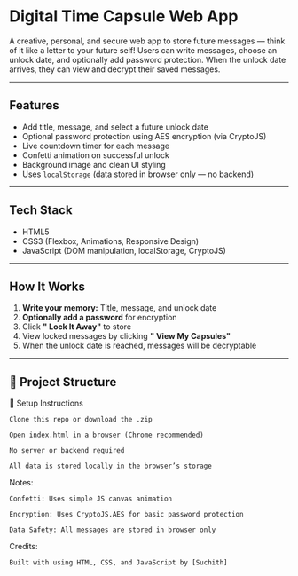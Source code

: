 #  Digital Time Capsule Web App

A creative, personal, and secure web app to store future messages — think of it like a letter to your future self! Users can write messages, choose an unlock date, and optionally add password protection. When the unlock date arrives, they can view and decrypt their saved messages.

---

## Features

-  Add title, message, and select a future unlock date
-  Optional password protection using AES encryption (via CryptoJS)
-  Live countdown timer for each message
-  Confetti animation on successful unlock
-  Background image and clean UI styling
-  Uses `localStorage` (data stored in browser only — no backend)

---

##  Tech Stack

- HTML5
- CSS3 (Flexbox, Animations, Responsive Design)
- JavaScript (DOM manipulation, localStorage, CryptoJS)

---

##  How It Works

1. **Write your memory:** Title, message, and unlock date
2. **Optionally add a password** for encryption
3. Click **" Lock It Away"** to store
4. View locked messages by clicking **" View My Capsules"**
5. When the unlock date is reached, messages will be decryptable

---

## 📁 Project Structure

🔧 Setup Instructions

    Clone this repo or download the .zip

    Open index.html in a browser (Chrome recommended)

    No server or backend required

    All data is stored locally in the browser’s storage

 Notes:

    Confetti: Uses simple JS canvas animation

    Encryption: Uses CryptoJS.AES for basic password protection

    Data Safety: All messages are stored in browser only

 Credits:

    Built with using HTML, CSS, and JavaScript by [Suchith]

 






